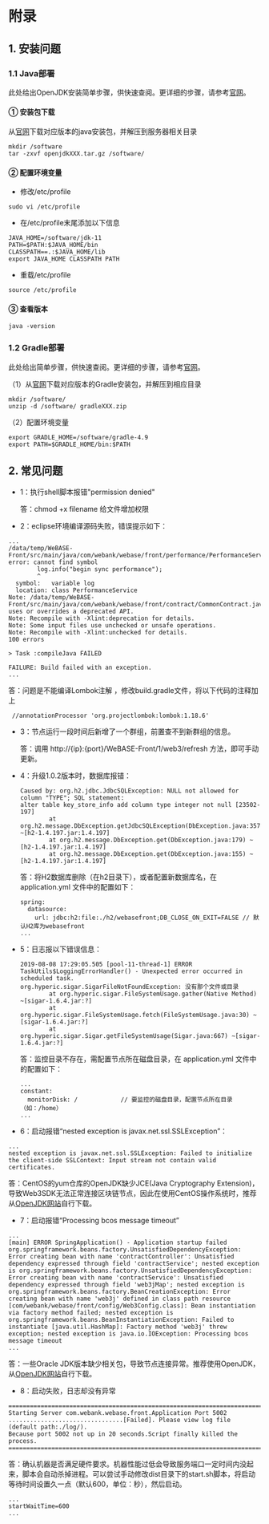 # 附录

## 1. 安装问题

### 1.1 Java部署

此处给出OpenJDK安装简单步骤，供快速查阅。更详细的步骤，请参考[官网](https://openjdk.java.net/install/index.html)。

#### ① 安装包下载

从[官网](https://jdk.java.net/java-se-ri/11)下载对应版本的java安装包，并解压到服务器相关目录

```shell
mkdir /software
tar -zxvf openjdkXXX.tar.gz /software/
```

#### ② 配置环境变量

- 修改/etc/profile

```
sudo vi /etc/profile
```

- 在/etc/profile末尾添加以下信息

```shell
JAVA_HOME=/software/jdk-11
PATH=$PATH:$JAVA_HOME/bin
CLASSPATH==.:$JAVA_HOME/lib
export JAVA_HOME CLASSPATH PATH
```

- 重载/etc/profile

```
source /etc/profile
```

#### ③ 查看版本

```
java -version
```

### 1.2 Gradle部署

此处给出简单步骤，供快速查阅。更详细的步骤，请参考[官网](http://www.gradle.org/downloads)。

（1）从[官网](http://www.gradle.org/downloads)下载对应版本的Gradle安装包，并解压到相应目录

```shell
mkdir /software/
unzip -d /software/ gradleXXX.zip
```

（2）配置环境变量

```shell
export GRADLE_HOME=/software/gradle-4.9
export PATH=$GRADLE_HOME/bin:$PATH
```

## 2. 常见问题

* 1：执行shell脚本报错"permission denied"

   答：chmod +x filename 给文件增加权限 

 * 2：eclipse环境编译源码失败，错误提示如下：
```
...
/data/temp/WeBASE-Front/src/main/java/com/webank/webase/front/performance/PerformanceService.java:167: error: cannot find symbol
        log.info("begin sync performance");
        ^
  symbol:   variable log
  location: class PerformanceService
Note: /data/temp/WeBASE-Front/src/main/java/com/webank/webase/front/contract/CommonContract.java uses or overrides a deprecated API.
Note: Recompile with -Xlint:deprecation for details.
Note: Some input files use unchecked or unsafe operations.
Note: Recompile with -Xlint:unchecked for details.
100 errors

> Task :compileJava FAILED

FAILURE: Build failed with an exception.
...
```

  答：问题是不能编译Lombok注解 ，修改build.gradle文件，将以下代码的注释加上
```
 //annotationProcessor 'org.projectlombok:lombok:1.18.6'
```


* 3：节点运行一段时间后新增了一个群组，前置查不到新群组的信息。 

   答：调用 http://{ip}:{port}/WeBASE-Front/1/web3/refresh 方法，即可手动更新。

- 4：升级1.0.2版本时，数据库报错：

  ```
  Caused by: org.h2.jdbc.JdbcSQLException: NULL not allowed for column "TYPE"; SQL statement:
  alter table key_store_info add column type integer not null [23502-197]
          at org.h2.message.DbException.getJdbcSQLException(DbException.java:357) ~[h2-1.4.197.jar:1.4.197]
          at org.h2.message.DbException.get(DbException.java:179) ~[h2-1.4.197.jar:1.4.197]
          at org.h2.message.DbException.get(DbException.java:155) ~[h2-1.4.197.jar:1.4.197]
  ```

  答：将H2数据库删除（在h2目录下），或者配置新数据库名，在 application.yml 文件中的配置如下：

  ```
  spring:
    datasource:
      url: jdbc:h2:file:./h2/webasefront;DB_CLOSE_ON_EXIT=FALSE // 默认H2库为webasefront
  ...
  ```

- 5：日志报以下错误信息：

  ```
  2019-08-08 17:29:05.505 [pool-11-thread-1] ERROR TaskUtils$LoggingErrorHandler() - Unexpected error occurred in scheduled task.
  org.hyperic.sigar.SigarFileNotFoundException: 没有那个文件或目录
          at org.hyperic.sigar.FileSystemUsage.gather(Native Method) ~[sigar-1.6.4.jar:?]
          at org.hyperic.sigar.FileSystemUsage.fetch(FileSystemUsage.java:30) ~[sigar-1.6.4.jar:?]
          at org.hyperic.sigar.Sigar.getFileSystemUsage(Sigar.java:667) ~[sigar-1.6.4.jar:?]
  ```

  答：监控目录不存在，需配置节点所在磁盘目录，在 application.yml 文件中的配置如下：

  ```
  ...
  constant:  
    monitorDisk: /            // 要监控的磁盘目录，配置节点所在目录（如：/home）
  ...
  ```

- 6：启动报错“nested exception is javax.net.ssl.SSLException”：

```
...
nested exception is javax.net.ssl.SSLException: Failed to initialize the client-side SSLContext: Input stream not contain valid certificates.
```

答：CentOS的yum仓库的OpenJDK缺少JCE(Java Cryptography Extension)，导致Web3SDK无法正常连接区块链节点，因此在使用CentOS操作系统时，推荐从[OpenJDK网站](https://jdk.java.net/java-se-ri/11)自行下载。

- 7：启动报错“Processing bcos message timeout”

```
...
[main] ERROR SpringApplication() - Application startup failed
org.springframework.beans.factory.UnsatisfiedDependencyException: Error creating bean with name 'contractController': Unsatisfied dependency expressed through field 'contractService'; nested exception is org.springframework.beans.factory.UnsatisfiedDependencyException: Error creating bean with name 'contractService': Unsatisfied dependency expressed through field 'web3jMap'; nested exception is org.springframework.beans.factory.BeanCreationException: Error creating bean with name 'web3j' defined in class path resource [com/webank/webase/front/config/Web3Config.class]: Bean instantiation via factory method failed; nested exception is org.springframework.beans.BeanInstantiationException: Failed to instantiate [java.util.HashMap]: Factory method 'web3j' threw exception; nested exception is java.io.IOException: Processing bcos message timeout
...
```

答：一些Oracle JDK版本缺少相关包，导致节点连接异常。推荐使用OpenJDK，从[OpenJDK网站](https://jdk.java.net/java-se-ri/11)自行下载。

- 8：启动失败，日志却没有异常

```
===============================================================================================
Starting Server com.webank.webase.front.Application Port 5002 ................................[Failed]. Please view log file (default path:./log/).
Because port 5002 not up in 20 seconds.Script finally killed the process.
===============================================================================================
```

答：确认机器是否满足硬件要求。机器性能过低会导致服务端口一定时间内没起来，脚本会自动杀掉进程。可以尝试手动修改dist目录下的start.sh脚本，将启动等待时间设置久一点（默认600，单位：秒），然后启动。

```
...
startWaitTime=600
...
```


